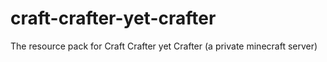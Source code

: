 # craft-crafter-yet-crafter
The resource pack for Craft Crafter yet Crafter (a private minecraft server)
